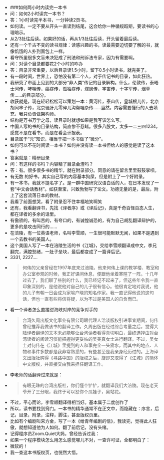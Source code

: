 - ###如何两小时内读完一本书
- 问：如何2小时读完一本书？
- 答：1小时读完半本书，一分钟读2页书。
- 如何读。一定不要从开头一直读到结尾，这会给你一种循规蹈矩，要读书的心理暗示。
- 从2/3处往后读。如果好的话，再从1/3处往后读，开头留着最后读。
- 还有一个千古不变的读书规律：读感兴趣的书，读最需要迫切要了解的书，就像饥饿的人扑到面包上一样。
- 看守所里很多文盲未决犯成了刑法和刑诉法专家，因为有需要啊。
- 问：对读个目录都要花2个小时的咋办
- 答：目录非常重要，以后目录读1.5小时，留下0.5小时读书，就完美了。
- 有一段时间，世界上，恐怕没有第二个人，对于传记书的目录，如此狂热。
- 我研究了市面上见到的大部分“非人类”传记的目录解构。什么，伦敦传，泰晤士河传，哮喘传，癌症传，孤独症传，煤炭传，宇宙传，十字军传，烟草传……的目录部分。
- 收获就是，现在轻轻松松可以策划一本：黄河传，泰山传，皇城根儿传，北京胡同串子传，北京骚肝儿零碎儿沟帮嘎杂传……当然，内容需要懂行的人去填充，我只负责做架构师。
- 结构是万书万学之母，读目录时就想如果是我写该怎么写。
- 中国人写的书的目录结构，简直惨不忍睹。很多八股文，太多一二三四1234，感觉不是在看书，而是在看会计报表。
- 目录属于“元”知识，相当于把一本书做了“微分”。
- 如何可以不花时间读一本书？如何并没有读一本书但给人的感觉是读了这本书？
- 答案就是：精研目录
- 问：有这样的书吗？内容精了目录会渣吗？
- 答：有。很多很多书的精华，就在附录部分。同意的请在留言里里鼓鼓掌呗。
- 有无数 的好书，其实自己写的内容基本狗屎，但是附上了一个好附录。
- 有一本书，我就不提名字了。是一群中国研究汉语白话的人，在日本发现了一套“中文会话教材”。如获至宝，兴致勃勃写了论文。功德无量的是，最后，附上了这套流落日本的教材。
- 我看了前面想哭，看了附录忍不住幸福地笑啊笑
- 还有，我看翻译书，先找《译者序》或《译后记》，真是千奇百怪百态人生，都在译者的多余的话里。
- 有傲骄的，有叫苦的，有夸口的，有诚惶诚恐的，有为自己胡乱翻译辩护的，更多的是攻击同行的……
- 在涪陵，有一位英语老师，名叫李雪顺，一生很可能默默无闻，如果不是遇到一个去教书的美国人。
- 这个美国人写了一本在涪陵生活的书《江城》，交给李雪顺翻译成中文，李兄翻完，满腔愁绪，一肚子垒块，最后都变成了一篇译后记。
- 3331, 2227....
- >何伟的父亲曾经在1997年底来过涪陵。他来何伟上课的教学楼、教室和办公室参观的时候，我正好课间休息，便跟他坐着寒暄了一阵。十几年过去了，我们聊了些别的什么，我已经记不起来了，但这些年令我一直印象深刻的，是他说他对自己的儿子很有信心。他很肯定地对我说，他的儿子有朝一日会成为家喻户晓的知名作家。我一直记得他说的这句话，但也一直有些将信将疑，以为不过是美国人的自负而已。
- 看一个译者怎么直接怼海峡对岸的竞争对手的
- >台湾久周出版文化事业有限公司跟代理人洽谈版权引进事宜期间，何伟曾经推荐我做该书的翻译工作。久周出版在经过综合考量之后，觉得大陆译者翻译的文本未必能够让台湾读者看得真切明白，最终选择由对台湾读者的阅读习惯能把握得更妥帖的吴美真女士进行翻译。不过，吴女士对何伟在《江城》里提到的人和事完全一头雾水，而其中的地点、人物和事件多数都是我非常熟悉的，有些甚至是我亲身经历过的。上海译文出版社购得《寻路中国》的版权之后，旋即又取得了《江城》的简体中文版权，并直接交由我来担任翻译工作。
- 李老师的话翻译过来就是：
- >有眼无珠的台湾出版社，你们懂个铲铲，就翻译我们大涪陵。现在老天爷开了三分眼，我终于可以怼你个瓜娃子，吴站花。
- 不过，平心而论，李雪顺翻译得相当好。基本属于二度创作了
- 所以，读书要找到窍门。一本书的精华通常不在正文中，而隐藏在：序言，后记，目录，附录，注释，脚注，甚至版权页里。
- 比如有个编剧叫宋方金，写了一本《给青年编剧的信》，我读完，觉得此人狂傲，就想知道他为人如何。翻了前后记，没有头绪。
- 记得程序员Zoom.Quiet大妈，曾经告诉过我：
- 如果一个程序模块怎么用怎么感觉哪儿不对，一查许可证，全都明白了：
- 微软的！
- 我一查这本书版权页，也恍然大悟。
